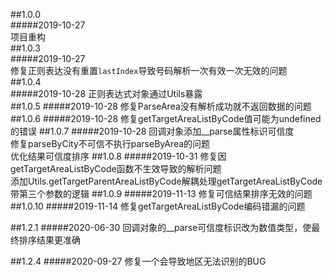 ##1.0.0  
#####2019-10-27  
项目重构  
##1.0.3  
#####2019-10-27  
修复正则表达没有重置`lastIndex`导致号码解析一次有效一次无效的问题  
##1.0.4  
#####2019-10-28
正则表达式对象通过Utils暴露  
##1.0.5 
#####2019-10-28
修复ParseArea没有解析成功就不返回数据的问题
##1.0.6
#####2019-10-28
修复getTargetAreaListByCode值可能为undefined的错误
##1.0.7
#####2019-10-28
回调对象添加__parse属性标识可信度  
修复parseByCity不可信不执行parseByArea的问题  
优化结果可信度排序
##1.0.8
#####2019-10-31
修复因getTargetAreaListByCode函数不生效导致的解析问题  
添加Utils.getTargetParentAreaListByCode解耦处理getTargetAreaListByCode带第三个参数的逻辑
##1.0.9
#####2019-11-13
修复可信结果排序无效的问题
##1.0.10
#####2019-11-14
修复getTargetAreaListByCode编码错漏的问题

##1.2.1
#####2020-06-30
回调对象的__parse可信度标识改为数值类型，使最终排序结果更准确

##1.2.4
#####2020-09-27
修复一个会导致地区无法识别的BUG
